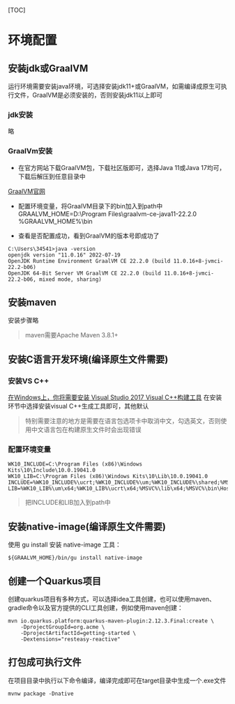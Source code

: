 [TOC]

# 环境配置

## 安装jdk或GraalVM
运行环境需要安装java环境，可选择安装jdk11+或GraalVM，如需编译成原生可执行文件，GraalVM是必须安装的，否则安装jdk11以上即可

### jdk安装
略

### GraalVm安装
- 在官方网站下载GraalVM包，下载社区版即可，选择Java 11或Java 17均可，下载后解压到任意目录中

[GraalVM官网](https://www.graalvm.org/)
- 配置环境变量，将GraalVM目录下的bin加入到path中
  GRAALVM_HOME=D:\Program Files\graalvm-ce-java11-22.2.0
  %GRAALVM_HOME%\bin

- 查看是否配置成功，看到GraalVM的版本号即成功了
```shell
C:\Users\34541>java -version
openjdk version "11.0.16" 2022-07-19
OpenJDK Runtime Environment GraalVM CE 22.2.0 (build 11.0.16+8-jvmci-22.2-b06)
OpenJDK 64-Bit Server VM GraalVM CE 22.2.0 (build 11.0.16+8-jvmci-22.2-b06, mixed mode, sharing)
```

## 安装maven
安装步骤略
> maven需要Apache Maven 3.8.1+

## 安装C语言开发环境(编译原生文件需要)
### 安装VS C++
[在Windows上，你将需要安装 Visual Studio 2017 Visual C++构建工具](https://download.visualstudio.microsoft.com/download/pr/95ddd5af-e01b-4f9f-a8ee-cb0e4c4640af/6702bf310b6d5a3f9fba9333f60f9c053227bf57df46b7a661e431181cccf72b/vs_BuildTools.exe)
在安装环节中选择安装visual C++生成工具即可，其他默认
> 特别需要注意的地方是需要在语言包选项卡中取消中文，勾选英文，否则使用中文语言包在构建原生文件时会出现错误

### 配置环境变量
```shell
WK10_INCLUDE=C:\Program Files (x86)\Windows Kits\10\Include\10.0.19041.0
WK10_LIB=C:\Program Files (x86)\Windows Kits\10\Lib\10.0.19041.0
INCLUDE=%WK10_INCLUDE%\ucrt;%WK10_INCLUDE%\um;%WK10_INCLUDE%\shared;%MSVC%\include;
LIB=%WK10_LIB%\um\x64;%WK10_LIB%\ucrt\x64;%MSVC%\lib\x64;%MSVC%\bin\Hostx64\x64;
```
> 把INCLUDE和LIB加入到path中

## 安装native-image(编译原生文件需要)
使用 gu install 安装 native-image 工具：
```shell
${GRAALVM_HOME}/bin/gu install native-image
```

## 创建一个Quarkus项目
创建quarkus项目有多种方式，可以选择idea工具创建，也可以使用maven、gradle命令以及官方提供的CLI工具创建，例如使用maven创建：
```shell
mvn io.quarkus.platform:quarkus-maven-plugin:2.12.3.Final:create \
    -DprojectGroupId=org.acme \
    -DprojectArtifactId=getting-started \
    -Dextensions="resteasy-reactive"
```

## 打包成可执行文件
在项目目录中执行以下命令编译，编译完成即可在target目录中生成一个.exe文件
```shell
mvnw package -Dnative
```


